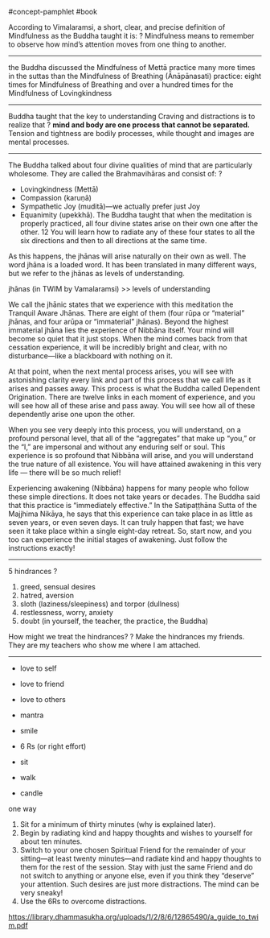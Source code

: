 #concept-pamphlet #book

According to Vimalaramsi, a short, clear, and precise definition of Mindfulness as the Buddha taught it is: 
?
Mindfulness means to remember to observe
how mind’s attention moves 
from one thing to another.

---
the Buddha discussed the Mindfulness of Mettā practice many more times in the suttas than the Mindfulness of Breathing (Ānāpānasati) practice: eight times for Mindfulness of Breathing and over a hundred times for the Mindfulness of Lovingkindness

---

Buddha taught that the key to understanding Craving and distractions is to realize that
?
**mind and body are one process that cannot be separated.**
Tension and tightness are bodily processes, while thought and images are mental processes.


---

The Buddha talked about four divine qualities of mind that are particularly wholesome. They are called the Brahmavihāras and consist of:
?
- Lovingkindness (Mettā)
- Compassion (karuṇā)
- Sympathetic Joy (muditā)—we actually prefer just Joy
- Equanimity (upekkhā).
The Buddha taught that when the meditation is properly practiced, all four divine states arise on their own one after the other. 12 You will learn how to radiate any of these four states to all the six directions and then to all directions at the same time. 

As this happens, the jhānas will arise naturally on their own as well. The word jhāna is a loaded word. It has been translated in many different ways, but we refer to the jhānas as levels of understanding.

jhānas (in TWIM by Vamalaramsi) >> levels of understanding


We call the jhānic states that we experience with this meditation the Tranquil Aware Jhānas. There are eight of them (four rūpa or “material” jhānas, and four arūpa or “immaterial” jhānas). Beyond the highest immaterial jhāna lies the experience of Nibbāna itself. Your mind will become so quiet that it just stops. When the mind comes back from that cessation experience, it will be incredibly bright and clear, with no disturbance—like a blackboard with nothing on it.

At that point, when the next mental process arises, you will see with astonishing clarity every link and part of this process that we call life as it arises and passes away. This process is what the Buddha called Dependent Origination. There are twelve links in each moment of experience, and you will see how all of these arise and pass away. You will see how all of these dependently arise one upon the other. 


When you see very deeply into this process, you will understand, on a profound personal level, that all of the “aggregates” that make up “you,” or the “I,” are impersonal and without any enduring self or soul. This experience is so profound that Nibbāna will arise, and you will understand the true nature of all existence. You will have attained awakening in this very life — there will be so much relief! 

Experiencing awakening (Nibbāna) happens for many people who follow these simple directions. It does not take years or decades. The Buddha said that this practice is “immediately effective.” In the Satipaṭṭhāna Sutta of the Majjhima Nikāya, he says that this experience can take place in as little as seven years, or even seven days. It can truly happen that fast; we have seen it take place within a single eight-day retreat. So, start now, and you too can experience the initial stages of awakening. Just follow the instructions exactly!

---

5 hindrances
?
1. greed, sensual desires
2. hatred, aversion
3. sloth (laziness/sleepiness) and torpor (dullness)
4. restlessness, worry, anxiety
5. doubt (in yourself, the teacher, the practice, the Buddha)


How might we treat the hindrances?
?
Make the hindrances my friends. 
They are my teachers who show me where I am attached.

---

- love to self
- love to friend
- love to others
- mantra
- smile


- 6 Rs (or right effort)

- sit
- walk

- candle

one way
1. Sit for a minimum of thirty minutes (why is explained later).
2. Begin by radiating kind and happy thoughts and wishes to yourself for about ten minutes. 
3. Switch to your one chosen Spiritual Friend for the remainder of your sitting—at least twenty minutes—and radiate kind and happy thoughts to them for the rest of the session. Stay with just the same Friend and do not switch to anything or anyone else, even if you think they “deserve” your attention. Such desires are just more distractions. The mind can be very sneaky! 
4. Use the 6Rs to overcome distractions.

https://library.dhammasukha.org/uploads/1/2/8/6/12865490/a_guide_to_twim.pdf